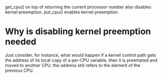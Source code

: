 get_cpu() on top of returning the current processor number also disables kernel preemption.
put_cpu() enables kernel preemption.

Why is disabling kernel preemption needed
=========================================

Just consider, for instance, what would happen 
	if a kernel control path gets the address of its local copy of a per-CPU variable, 
	then it is preempted and 
	moved to another CPU: the address still refers to the element of the previous CPU.

